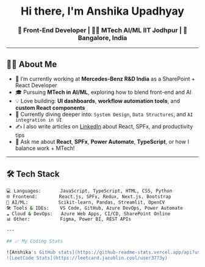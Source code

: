 <h1 align="center">Hi there, I'm Anshika Upadhyay</h1>
<h3 align="center">🚀 Front-End Developer | 👩‍💻 MTech AI/ML IIT Jodhpur | 📍 Bangalore, India</h3>


---

## 👩‍💼 About Me

- 🔭 I’m currently working at **Mercedes-Benz R&D India** as a SharePoint + React Developer  
- 🎓 Pursuing **MTech in AI/ML**, exploring how to blend front-end and AI  
- 💡 Love building: **UI dashboards**, **workflow automation tools**, and **custom React components**  
- 🌱 Currently diving deeper into: `System Design`, `Data Structures`, and `AI integration in UI`  
- ✍️ I also write articles on [LinkedIn](https://www.linkedin.com/in/anshika-upadhyay-21090716a/) about React, SPFx, and productivity tips  
- 💬 Ask me about **React**, **SPFx**, **Power Automate**, **TypeScript**, or how I balance work + MTech!

---

## 🛠️ Tech Stack

```bash
💻 Languages:       JavaScript, TypeScript, HTML, CSS, Python
🌐 Frontend:        React.js, SPFx, Redux, Next.js, Bootstrap
🧠 AI/ML:           Scikit-learn, Pandas, Streamlit, OpenCV
🛠️ Tools & IDEs:    VS Code, GitHub, Azure DevOps, Power Automate
☁️ Cloud & DevOps:   Azure Web Apps, CI/CD, SharePoint Online
📊 Other:           Figma, Power BI, REST APIs

---

## 📈 My Coding Stats

![Anshika's GitHub stats](https://github-readme-stats.vercel.app/api?username=Anshika444&show_icons=true&theme=radical)  
![LeetCode Stats](https://leetcard.jacoblin.cool/user3773y)
